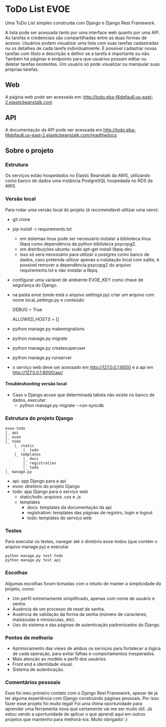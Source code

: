 # ToDo List EVOE

Uma ToDo List simples construída com Django e Django Rest Framework.

A lista pode ser acessada tanto por uma interface web quanto por uma API. As tarefas e credenciais são compartilhadas entre as duas formas de acesso. Usuários podem visualizar uma lista com suas tarefas cadastradas ou os detalhes de cada tarefa individualmente. É possível cadastrar novas tarefas com título e descrição e definir se a tarefa é importante ou não. Também há páginas e endpoints para que usuários possam editar ou deletar tarefas existentes. Um usuário só pode visualizar ou manipular suas próprias tarefas.

## Web

A página web pode ser acessada em: http://todo.eba-f4dqfau6.us-east-2.elasticbeanstalk.com

## API

A documentação da API pode ser acessada em http://todo.eba-f4dqfau6.us-east-2.elasticbeanstalk.com/readthedocs

## Sobre o projeto

### Estrutura

Os serviços estão hospedados no Elastic Beanstalk da AWS, utilizando como banco de dados uma instância PostgreSQL hospedada no RDS da AWS.

### Versão local

Para rodar uma versão local do projeto (é recomendável utilizar uma venv):

* git clone
* pip install -r requirements.txt
    * em sistemas linux pode ser necessário instalar a biblioteca linux libpq como dependência da python biblioteca psycopg2. 
    * em distribuições ubuntu: sudo apt-get install libpq-dev
    * isso só será necessário para utilizar o postgres como banco de dados, caso pretenda utilizar apenas a instalação local com sqlite, é possível remover a dependência psycopg2 do arquivo requirements.txt e não instalar a libpq.
* configurar uma variável de ambiente EVOE_KEY como chave de segurança do Django.
* na pasta evoe (onde está o arquivo settings.py) criar um arquivo com nome local_settings.py e conteúdo:

    DEBUG = True
    
    ALLOWED_HOSTS = []

* python manage.py makemigrations
* python manage.py migrate
* python manage.py createsuperuser
* python manage.py runserver
* o serviço web deve ser acessado em http://127.0.0.1:8000 e a api em http://127.0.0.1:8000/api/

#### Troubleshooting versão local

* Caso o Django acuse que determinada tabela não existe no banco de dados, executar:
    * python manage.py migrate --run-syncdb


### Estrutura do projeto Django
    evoe-todo
    |_ api
    |_ evoe
    |_ todo
        |_ static
            |_ todo
        |_ templates
            |_ docs
            |_ registration
            |_ todo
    |_ manage.py

* api: app Django para a api
* evoe: diretório do projeto Django
* todo: app Django para o serviço web
    * static/todo: arquivos .css e .js
    * templates
        * docs: templates da documentação da api
        * registration: templates das páginas de registro, login e logout
        * todo: templates do serviço web 


### Testes

Para executar os testes, navegar até o diretório evoe-todos (que contém o arquivo manage.py) e executar

    python manage.py test todo
    python manage.py test api


### Escolhas

Algumas escolhas foram tomadas com o intuito de manter a simplicidade do projeto, como:

* Um perfil extremamente simplificado, apenas com nome de usuário e senha.
* Ausência de um processo de reset de senha.
* Ausência de validação da forma da senha (número de caracteres, maiúsculas e minúsculas, etc).
* Uso do sistema e das páginas de autenticação padronizados do Django.

### Pontos de melhoria

* Aprimoramento das views de ambos os serviços para fortalecer a lógica de cada operação, para evitar falhas e comportamentos inesperados.
* Mais atenção ao modelo e perfil dos usuários.
* Front end e identidade visual.
* Sistema de autenticação.

### Comentários pessoais

Esse foi meu primeiro contato com o Django Rest Framework, apesar de já ter alguma experiência com Django construindo páginas pessoais. Por isso fazer esse projeto foi muito legal! Foi uma ótima oportunidade para aprender uma ferramenta nova que certamente vai me ser muito útil. Já estou vendo a oportunidade de aplicar o que aprendi aqui em outros projetos que mantenho para melhorá-los. Muito obrigado! :)
